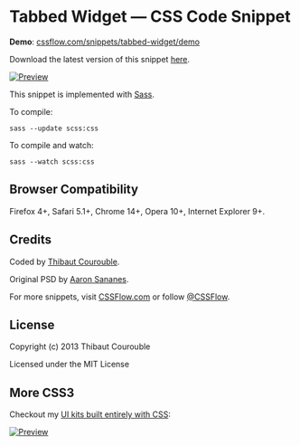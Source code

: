 # Tabbed Widget — CSS Code Snippet

**Demo**: [cssflow.com/snippets/tabbed-widget/demo](http://www.cssflow.com/snippets/tabbed-widget/demo)

Download the latest version of this snippet [here](http://www.cssflow.com/snippets/tabbed-widget.zip).

[![Preview](http://cdn.cssflow.com/snippets/tabbed-widget/preview-580.png)](http://www.cssflow.com/snippets/tabbed-widget)

This snippet is implemented with [Sass](https://github.com/nex3/sass).

To compile:

`sass --update scss:css`

To compile and watch:

`sass --watch scss:css`

## Browser Compatibility

Firefox 4+, Safari 5.1+, Chrome 14+, Opera 10+, Internet Explorer 9+.

## Credits

Coded by [Thibaut Courouble](http://thibaut.me).

Original PSD by [Aaron Sananes](http://dribbble.com/shots/961963-Contact-Designers-PSD-Included).

For more snippets, visit [CSSFlow.com](http://www.cssflow.com) or follow [@CSSFlow](https://twitter.com/CSSFlow).

## License

Copyright (c) 2013 Thibaut Courouble

Licensed under the MIT License

## More CSS3

Checkout my [UI kits built entirely with CSS](http://www.cssflow.com/ui-kits):

[![Preview](http://cdn.cssflow.com/kits/all_kits_preview_850.png)](http://www.cssflow.com/ui-kits)
